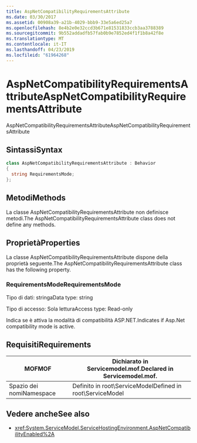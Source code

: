 ```yaml
---
title: AspNetCompatibilityRequirementsAttribute
ms.date: 03/30/2017
ms.assetid: 00908a39-a21b-4029-bbb9-33e5a6ed25a7
ms.openlocfilehash: 8e4b2e0e32ccd3b671e81531833ccb3aa3788389
ms.sourcegitcommit: 9b552addadfb57fab0b9e7852ed4f1f1b8a42f8e
ms.translationtype: MT
ms.contentlocale: it-IT
ms.lasthandoff: 04/23/2019
ms.locfileid: "61964268"
---
```

# <a name="aspnetcompatibilityrequirementsattribute"></a><span data-ttu-id="f8805-102">AspNetCompatibilityRequirementsAttribute</span><span class="sxs-lookup"><span data-stu-id="f8805-102">AspNetCompatibilityRequirementsAttribute</span></span>
<span data-ttu-id="f8805-103">AspNetCompatibilityRequirementsAttribute</span><span class="sxs-lookup"><span data-stu-id="f8805-103">AspNetCompatibilityRequirementsAttribute</span></span>  
  
## <a name="syntax"></a><span data-ttu-id="f8805-104">Sintassi</span><span class="sxs-lookup"><span data-stu-id="f8805-104">Syntax</span></span>  
  
```csharp
class AspNetCompatibilityRequirementsAttribute : Behavior  
{  
  string RequirementsMode;  
};  
```  
  
## <a name="methods"></a><span data-ttu-id="f8805-105">Metodi</span><span class="sxs-lookup"><span data-stu-id="f8805-105">Methods</span></span>  
 <span data-ttu-id="f8805-106">La classe AspNetCompatibilityRequirementsAttribute non definisce metodi.</span><span class="sxs-lookup"><span data-stu-id="f8805-106">The AspNetCompatibilityRequirementsAttribute class does not define any methods.</span></span>  
  
## <a name="properties"></a><span data-ttu-id="f8805-107">Proprietà</span><span class="sxs-lookup"><span data-stu-id="f8805-107">Properties</span></span>  
 <span data-ttu-id="f8805-108">La classe AspNetCompatibilityRequirementsAttribute dispone della proprietà seguente.</span><span class="sxs-lookup"><span data-stu-id="f8805-108">The AspNetCompatibilityRequirementsAttribute class has the following property.</span></span>  
  
### <a name="requirementsmode"></a><span data-ttu-id="f8805-109">RequirementsMode</span><span class="sxs-lookup"><span data-stu-id="f8805-109">RequirementsMode</span></span>  
 <span data-ttu-id="f8805-110">Tipo di dati: stringa</span><span class="sxs-lookup"><span data-stu-id="f8805-110">Data type: string</span></span>  
  
 <span data-ttu-id="f8805-111">Tipo di accesso: Sola lettura</span><span class="sxs-lookup"><span data-stu-id="f8805-111">Access type: Read-only</span></span>  
  
 <span data-ttu-id="f8805-112">Indica se è attiva la modalità di compatibilità ASP.NET.</span><span class="sxs-lookup"><span data-stu-id="f8805-112">Indicates if Asp.Net compatibility mode is active.</span></span>  
  
## <a name="requirements"></a><span data-ttu-id="f8805-113">Requisiti</span><span class="sxs-lookup"><span data-stu-id="f8805-113">Requirements</span></span>  
  
|<span data-ttu-id="f8805-114">MOF</span><span class="sxs-lookup"><span data-stu-id="f8805-114">MOF</span></span>|<span data-ttu-id="f8805-115">Dichiarato in Servicemodel.mof.</span><span class="sxs-lookup"><span data-stu-id="f8805-115">Declared in Servicemodel.mof.</span></span>|  
|---------|-----------------------------------|  
|<span data-ttu-id="f8805-116">Spazio dei nomi</span><span class="sxs-lookup"><span data-stu-id="f8805-116">Namespace</span></span>|<span data-ttu-id="f8805-117">Definito in root\ServiceModel</span><span class="sxs-lookup"><span data-stu-id="f8805-117">Defined in root\ServiceModel</span></span>|  
  
## <a name="see-also"></a><span data-ttu-id="f8805-118">Vedere anche</span><span class="sxs-lookup"><span data-stu-id="f8805-118">See also</span></span>

- <xref:System.ServiceModel.ServiceHostingEnvironment.AspNetCompatibilityEnabled%2A>
